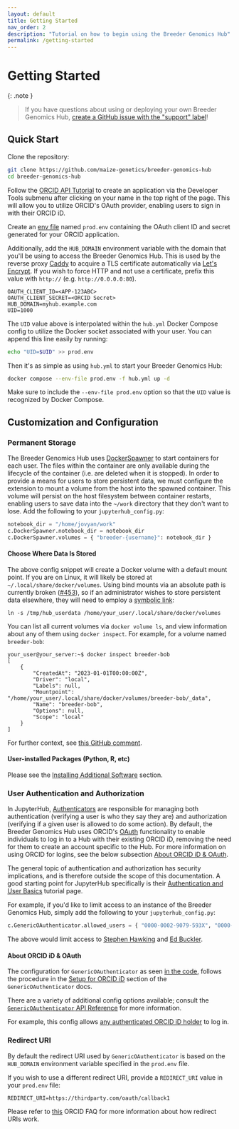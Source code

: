 ```yaml
---
layout: default
title: Getting Started
nav_order: 2
description: "Tutorial on how to begin using the Breeder Genomics Hub"
permalink: /getting-started
---
```


# Getting Started

{: .note }
> If you have questions about using or deploying your own Breeder Genomics Hub, [create a GitHub issue with the "support" label](https://github.com/maize-genetics/breeder-genomics-hub/issues/new?labels=support)!

## Quick Start
Clone the repository:
```bash
git clone https://github.com/maize-genetics/breeder-genomics-hub
cd breeder-genomics-hub
```

Follow the [ORCID API Tutorial](https://info.orcid.org/documentation/api-tutorials/api-tutorial-get-and-authenticated-orcid-id/) to create an application via the Developer Tools submenu after clicking on your name in the top right of the page. This will allow you to utilize ORCID's OAuth provider, enabling users to sign in with their ORCID iD.

Create an [env file](https://docs.docker.com/compose/environment-variables/env-file/) named `prod.env` containing the OAuth client ID and secret generated for your ORCID application.

Additionally, add the `HUB_DOMAIN` environment variable with the domain that you'll be using to access the Breeder Genomics Hub. This is used by the reverse proxy [Caddy](https://caddyserver.com/) to acquire a TLS certificate automatically via [Let's Encrypt](https://letsencrypt.org/). If you wish to force HTTP and not use a certificate, prefix this value with `http://` (e.g. `http://0.0.0.0:80`).
```
OAUTH_CLIENT_ID=<APP-123ABC>
OAUTH_CLIENT_SECRET=<ORCID Secret>
HUB_DOMAIN=myhub.example.com
UID=1000
```

The `UID` value above is interpolated within the `hub.yml` Docker Compose config to utilize the Docker socket associated with your user. You can append this line easily by running:

```bash
echo "UID=$UID" >> prod.env
```

Then it's as simple as using `hub.yml` to start your Breeder Genomics Hub:

```bash
docker compose --env-file prod.env -f hub.yml up -d
```

Make sure to include the `--env-file prod.env` option so that the `UID` value is recognized by Docker Compose.

## Customization and Configuration
### Permanent Storage
The Breeder Genomics Hub uses [DockerSpawner](https://github.com/jupyterhub/dockerspawner) to start containers for each user. The files within the container are only available during the lifecycle of the container (i.e. are deleted when it is stopped). In order to provide a means for users to store persistent data, we must configure the extension to mount a volume from the host into the spawned container. This volume will persist on the host filesystem between container restarts, enabling users to save data into the `~/work` directory that they don't want to lose. Add the following to your `jupyterhub_config.py`:
```python
notebook_dir = "/home/jovyan/work"
c.DockerSpawner.notebook_dir = notebook_dir
c.DockerSpawner.volumes = { "breeder-{username}": notebook_dir }
```

#### **Choose Where Data Is Stored**
The above config snippet will create a Docker volume with a default mount point. If you are on Linux, it will likely be stored at `~/.local/share/docker/volumes`. Using bind mounts via an absolute path is currently broken ([#453](https://github.com/jupyterhub/dockerspawner/issues/453)), so if an administrator wishes to store persistent data elsewhere, they will need to employ a [symbolic link](https://en.wikipedia.org/wiki/Symbolic_link):

```console
ln -s /tmp/hub_userdata /home/your_user/.local/share/docker/volumes
```

You can list all current volumes via `docker volume ls`, and view information about any of them using `docker inspect`. For example, for a volume named `breeder-bob`:

```console
your_user@your_server:~$ docker inspect breeder-bob
[
    {
        "CreatedAt": "2023-01-01T00:00:00Z",
        "Driver": "local",
        "Labels": null,
        "Mountpoint": "/home/your_user/.local/share/docker/volumes/breeder-bob/_data",
        "Name": "breeder-bob",
        "Options": null,
        "Scope": "local"
    }
]
```

For further context, see [this GitHub comment](https://github.com/jupyterhub/dockerspawner/issues/453#issuecomment-1665871467).

#### **User-installed Packages (Python, R, etc)**
Please see the [Installing Additional Software](/software#installing-additional-software) section.

### User Authentication and Authorization
In JupyterHub, [Authenticators](https://jupyterhub.readthedocs.io/en/stable/reference/authenticators.html) are responsible for managing both authentication (verifying a user is who they say they are) and authorization (verifying if a given user is allowed to do some action). By default, the Breeder Genomics Hub uses ORCID's [OAuth](https://en.wikipedia.org/wiki/OAuth) functionality to enable individuals to log in to a Hub with their existing ORCID iD, removing the need for them to create an account specific to the Hub. For more information on using ORCID for logins, see the below subsection [About ORCID iD & OAuth](#about-orcid-id--oauth).

The general topic of authentication and authorization has security implications, and is therefore outside the scope of this documentation. A good starting point for JupyterHub specifically is their [Authentication and User Basics](https://jupyterhub.readthedocs.io/en/stable/tutorial/getting-started/authenticators-users-basics.html) tutorial page.

For example, if you'd like to limit access to an instance of the Breeder Genomics Hub, simply add the following to your `jupyterhub_config.py`:
```python
c.GenericOAuthenticator.allowed_users = { "0000-0002-9079-593X", "0000-0002-3100-371X" }
```

The above would limit access to [Stephen Hawking](https://orcid.org/0000-0002-9079-593X) and [Ed Buckler](https://orcid.org/0000-0002-3100-371X).

#### **About ORCID iD & OAuth**
The configuration for `GenericOAuthenticator` as seen [in the code](https://github.com/maize-genetics/breeder-genomics-hub/blob/main/jupyterhub_config.py#L31-L39), follows the procedure in the [Setup for ORCID iD](https://oauthenticator.readthedocs.io/en/latest/tutorials/provider-specific-setup/providers/generic.html#setup-for-orcid-id) section of the `GenericOAuthenticator` docs.

There are a variety of additional config options available; consult the [`GenericOAuthenticator` API Reference](https://oauthenticator.readthedocs.io/en/latest/reference/api/gen/oauthenticator.generic.html) for more information.

For example, this config allows [any authenticated ORCID iD holder](https://github.com/maize-genetics/breeder-genomics-hub/blob/main/example/example_config.py#L44) to log in.

### Redirect URI
By default the redirect URI used by `GenericOAuthenticator` is based on the `HUB_DOMAIN` environment variable specified in the `prod.env` file.

If you wish to use a different redirect URI, provide a `REDIRECT_URI` value in your `prod.env` file:
```
REDIRECT_URI=https://thirdparty.com/oauth/callback1
```

Please refer to [this](https://info.orcid.org/ufaqs/how-do-redirect-uris-work/) ORCID FAQ for more information about how redirect URIs work.
